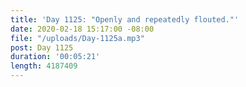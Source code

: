 ```yaml
---
title: 'Day 1125: "Openly and repeatedly flouted."'
date: 2020-02-18 15:17:00 -08:00
file: "/uploads/Day-1125a.mp3"
post: Day 1125
duration: '00:05:21'
length: 4187409
---
```



